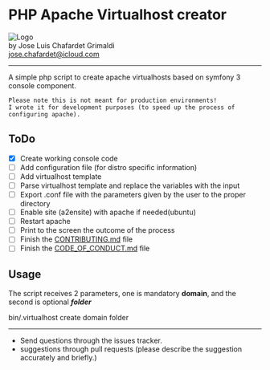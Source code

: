 # PHP Apache Virtualhost creator

![Logo](http://i.imgur.com/dzfZcU7.png?1)  
by Jose Luis Chafardet Grimaldi  
jose.chafardet@icloud.com
***
A simple php script to create apache virtualhosts based on symfony 3 console component.

```
Please note this is not meant for production environments! 
I wrote it for development purposes (to speed up the process of configuring apache).
```

## ToDo
- [x] Create working console code
- [ ] Add configuration file (for distro specific information)
- [ ] Add virtualhost template
- [ ] Parse virtualhost template and replace the variables with the input
- [ ] Export .conf file with the parameters given by the user to the proper directory
- [ ] Enable site (a2ensite) with apache if needed(ubuntu)
- [ ] Restart apache
- [ ] Print to the screen the outcome of the process
- [ ] Finish the [CONTRIBUTING.md](CONTRIBUTING.md) file
- [ ] Finish the [CODE_OF_CONDUCT.md](CODE_OF_CONDUCT.md) file

## Usage

The script receives 2 parameters, one is mandatory **domain**, and the second is optional _**folder**_

bin/.virtualhost create domain folder

***

* Send questions through the issues tracker.
* suggestions through pull requests (please describe the suggestion accurately and briefly.)



